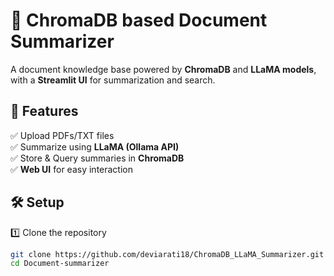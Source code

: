# 🧠 ChromaDB based Document Summarizer
A document knowledge base powered by **ChromaDB** and **LLaMA models**, with a **Streamlit UI** for summarization and search.

## 🚀 Features
✅ Upload PDFs/TXT files  
✅ Summarize using **LLaMA (Ollama API)**  
✅ Store & Query summaries in **ChromaDB**  
✅ **Web UI** for easy interaction  

## 🛠 Setup
1️⃣ Clone the repository  
```sh
git clone https://github.com/deviarati18/ChromaDB_LLaMA_Summarizer.git
cd Document-summarizer
